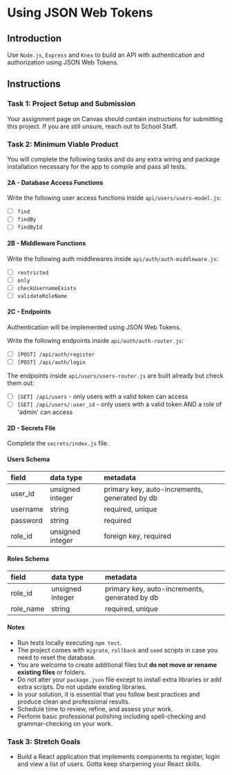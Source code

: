 # Using JSON Web Tokens

## Introduction

Use `Node.js`, `Express` and `Knex` to build an API with authentication and authorization using JSON Web Tokens.

## Instructions

### Task 1: Project Setup and Submission

Your assignment page on Canvas should contain instructions for submitting this project. If you are still unsure, reach out to School Staff.

<!--
// ------------------------------ DONE ABOVE THIS LINE ------------------------------ //
-->

### Task 2: Minimum Viable Product

You will complete the following tasks and do any extra wiring and package installation necessary for the app to compile and pass all tests.

#### 2A - Database Access Functions

Write the following user access functions inside `api/users/users-model.js`:

- [ ] `find`
- [ ] `findBy`
- [ ] `findById`

#### 2B - Middleware Functions

Write the following auth middlewares inside `api/auth/auth-middleware.js`:

- [ ] `restricted`
- [ ] `only`
- [ ] `checkUsernameExists`
- [ ] `validateRoleName`

#### 2C - Endpoints

Authentication will be implemented using JSON Web Tokens.

Write the following endpoints inside `api/auth/auth-router.js`:

- [ ] `[POST] /api/auth/register`
- [ ] `[POST] /api/auth/login`

The endpoints inside `api/users/users-router.js` are built already but check them out:

- [ ] `[GET] /api/users` - only users with a valid token can access
- [ ] `[GET] /api/users/:user_id` - only users with a valid token AND a role of 'admin' can access

#### 2D - Secrets File

Complete the `secrets/index.js` file.

#### Users Schema

| field    | data type        | metadata                                      |
| :------- | :--------------- | :-------------------------------------------- |
| user_id  | unsigned integer | primary key, auto-increments, generated by db |
| username | string           | required, unique                              |
| password | string           | required                                      |
| role_id  | unsigned integer | foreign key, required                         |

#### Roles Schema

| field     | data type        | metadata                                      |
| :-------- | :--------------- | :-------------------------------------------- |
| role_id   | unsigned integer | primary key, auto-increments, generated by db |
| role_name | string           | required, unique                              |

#### Notes

- Run tests locally executing `npm test`.
- The project comes with `migrate`, `rollback` and `seed` scripts in case you need to reset the database.
- You are welcome to create additional files but **do not move or rename existing files** or folders.
- Do not alter your `package.json` file except to install extra libraries or add extra scripts. Do not update existing libraries.
- In your solution, it is essential that you follow best practices and produce clean and professional results.
- Schedule time to review, refine, and assess your work.
- Perform basic professional polishing including spell-checking and grammar-checking on your work.

### Task 3: Stretch Goals

- Build a React application that implements components to register, login and view a list of users. Gotta keep sharpening your React skills.
<!--

# Tests

## Sanity check (6 ms)

    [x] [0] server.js

## [POST] /api/auth/login

    [x] [1] responds with the correct message on valid credentials (753 ms)
    [x] [2] responds with the correct status and message on invalid credentials (758 ms)
    [x] [3] responds with a token with correct { subject, username, role_name, exp, iat } (763 ms)

## [POST] /api/auth/register

    [x] [4] creates a new user in the database when client does not provide role_name (760 ms)
    [x] [5] creates a new user with role_id 3 (the default role) when client does not provide role_name (762 ms)
    [x] [6] creates a new user with role_id 2 (existing role instructor) when client provides role_name instructor (762 ms)
    [x] [7] creates a new user with a brand new role_id when client provides a role_name that does not exist yet (761 ms)
    [x] [8] saves the user with a bcrypted password instead of plain text (761 ms)
    [ ] [9] responds with the correct user (when omitting role_name from the request) (768 ms)
    [x] [10] responds with the correct user (when choosing an existing role_name) (766 ms)
    [x] [11] responds with the correct user (when choosing a valid role_name not in db) (762 ms)
    [x] [12] leading and trailing whitespace is trimmed from the role_id (763 ms)
    [ ] [13] leading and trailing whitespace is trimmed from the role_id before validating (764 ms)
    [x] [14] responds with proper status and message on role_name over 32 chars after trimming (763 ms)
    [ ] [15] responds with proper status and message if a client tries to register as an admin (763 ms)
    [ ] [16] responds with proper status on success (763 ms)

## [GET] /api/users

    [x] [17] requests without a token are bounced with proper status and message (761 ms)
    [x] [18] requests with an invalid token are bounced with proper status and message (762 ms)
    [x] [19] requests with a valid token obtain a list of users (761 ms)

## [GET] /api/users/:user_id

    [x] [20] requests with a token with role_name admin obtain the user details (762 ms)
    [x] [21] requests with a token with a role_name that is not admin are bounced with proper status and message (761 ms) -->
